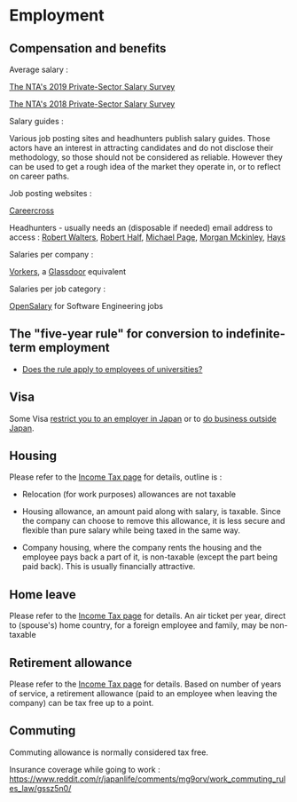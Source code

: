 # Employment

## Compensation and benefits

Average salary :

[The NTA's 2019 Private-Sector Salary Survey](
https://www.reddit.com/r/japanlife/comments/ke23nt/the_ntas_2019_privatesector_salary_survey/)

[The NTA's 2018 Private-Sector Salary Survey](https://www.reddit.com/r/japanlife/comments/ebraxi/the_ntas_2018_privatesector_salary_survey/)

Salary guides :

Various job posting sites and headhunters publish salary guides. Those actors have an interest in attracting candidates and do not disclose their methodology, so those should not be considered as reliable. However they can be used to get a rough idea of the market they operate in, or to reflect on career paths.

Job posting websites :

[Careercross](https://www.careercross.com/en/salary-survey)

Headhunters - usually needs an (disposable if needed) email address to access : [Robert Walters](https://www.robertwalters.co.jp/en/salarysurvey.html), [Robert Half](https://www.roberthalf.jp/en/research-insights/salary-guide), [Michael Page](https://www.michaelpage.co.jp/en/salary-guide), [Morgan Mckinley](https://www.morganmckinley.com/jp/japan-salary-guide-calculator), [Hays](https://www.hays.co.jp/en/salary-guide)

Salaries per company :

[Vorkers](https://www.vorkers.com/), a [Glassdoor](https://www.glassdoor.com/index.htm) equivalent

Salaries per job category :

[OpenSalary](https://opensalary.jp/en/) for Software Engineering jobs

## The "five-year rule" for conversion to indefinite-term employment

- [Does the rule apply to employees of universities?](https://www.reddit.com/r/JapanFinance/comments/1breele/comment/kx8ug81/)

## Visa

Some Visa [restrict you to an employer in Japan](https://www.reddit.com/r/JapanFinance/comments/n9nr2m/income_from_overseas/) or to [do business outside Japan](https://www.reddit.com/r/JapanFinance/comments/nbwbr2/permission_to_sell_apps_on_engineer_visa/).

## Housing

Please refer to the [Income Tax page](/tax/income) for details, outline is :

- Relocation (for work purposes) allowances are not taxable

- Housing allowance, an amount paid along with salary, is taxable. Since the company can choose to remove this allowance, it is less secure and flexible than pure salary while being taxed in the same way.

- Company housing, where the company rents the housing and the employee pays back a part of it, is non-taxable (except the part being paid back). This is usually financially attractive.


## Home leave

Please refer to the [Income Tax page](/tax/income) for details. An air ticket per year, direct to (spouse's) home country, for a foreign employee and family, may be non-taxable


## Retirement allowance

Please refer to the [Income Tax page](/tax/income) for details. Based on number of years of service, a retirement allowance (paid to an employee when leaving the company) can be tax free up to a point.

## Commuting

Commuting allowance is normally considered tax free.

Insurance coverage while going to work : https://www.reddit.com/r/japanlife/comments/mg9orv/work_commuting_rules_law/gssz5n0/
